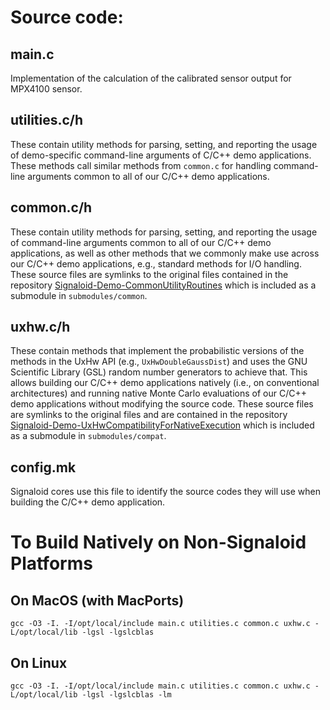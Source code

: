# Source code:

## main.c
Implementation of the calculation of the calibrated sensor output for MPX4100 sensor.

## utilities.c/h
These contain utility methods for parsing, setting, and reporting
the usage of demo-specific command-line arguments of C/C++ demo applications.
These methods call similar methods from `common.c` for handling
command-line arguments common to all of our C/C++ demo applications.

## common.c/h
These contain utility methods for parsing, setting, and reporting
the usage of command-line arguments common to all of our C/C++ demo applications,
as well as other methods that we commonly make use across our
C/C++ demo applications, e.g., standard methods for I/O handling. These
source files are symlinks to the original files contained in the repository
[Signaloid-Demo-CommonUtilityRoutines](https://github.com/signaloid/Signaloid-Demo-CommonUtilityRoutines)
which is included as a submodule in `submodules/common`.

## uxhw.c/h
These contain methods that implement the probabilistic versions of the methods
in the UxHw API (e.g., `UxHwDoubleGaussDist`) and uses the GNU Scientific Library (GSL)
random number generators to achieve that. This allows building our C/C++ demo applications
natively (i.e., on conventional architectures) and running native Monte Carlo evaluations
of our C/C++ demo applications without modifying the source code.
These source files are symlinks to the original files and are contained in the repository
[Signaloid-Demo-UxHwCompatibilityForNativeExecution](https://github.com/signaloid/Signaloid-Demo-UxHwCompatibilityForNativeExecution)
which is included as a submodule in `submodules/compat`.

## config.mk
Signaloid cores use this file to identify the source codes they will use when
building the C/C++ demo application.
# To Build Natively on Non-Signaloid Platforms

## On MacOS (with MacPorts)
```
gcc -O3 -I. -I/opt/local/include main.c utilities.c common.c uxhw.c -L/opt/local/lib -lgsl -lgslcblas
```

## On Linux
```
gcc -O3 -I. -I/opt/local/include main.c utilities.c common.c uxhw.c -L/opt/local/lib -lgsl -lgslcblas -lm
```